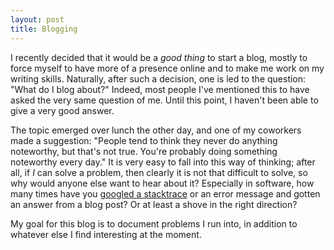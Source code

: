 ```yaml
---
layout: post
title: Blogging
---
```

I recently decided that it would be a _good thing_ to start a blog, mostly to force myself to have more of a presence online and to make me work on my writing skills. Naturally, after such a decision, one is led to the question: "What do I blog about?" Indeed, most people I've mentioned this to have asked the very same question of me. Until this point, I haven't been able to give a very good answer.

The topic emerged over lunch the other day, and one of my coworkers made a suggestion: "People tend to think they never do anything noteworthy, but that's not true. You're probably doing something noteworthy every day." It is very easy to fall into this way of thinking; after all, if _I_ can solve a problem, then clearly it is not that difficult to solve, so why would anyone else want to hear about it? Especially in software, how many times have you [googled a stacktrace](http://xkcd.com/979/) or an error message and gotten an answer from a blog post? Or at least a shove in the right direction?

My goal for this blog is to document problems I run into, in addition to whatever else I find interesting at the moment.